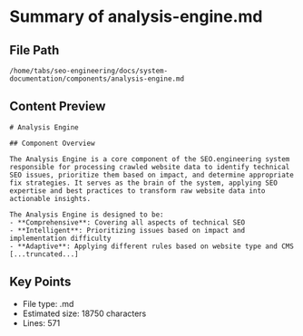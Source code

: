 # Summary of analysis-engine.md
  
## File Path
`/home/tabs/seo-engineering/docs/system-documentation/components/analysis-engine.md`

## Content Preview
```
# Analysis Engine

## Component Overview

The Analysis Engine is a core component of the SEO.engineering system responsible for processing crawled website data to identify technical SEO issues, prioritize them based on impact, and determine appropriate fix strategies. It serves as the brain of the system, applying SEO expertise and best practices to transform raw website data into actionable insights.

The Analysis Engine is designed to be:
- **Comprehensive**: Covering all aspects of technical SEO
- **Intelligent**: Prioritizing issues based on impact and implementation difficulty
- **Adaptive**: Applying different rules based on website type and CMS
[...truncated...]
```

## Key Points
- File type: .md
- Estimated size: 18750 characters
- Lines: 571
